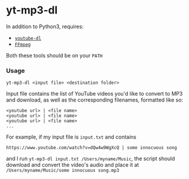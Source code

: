 # yt-mp3-dl

In addition to Python3, requires:
- [`youtube-dl`](https://ytdl-org.github.io/youtube-dl/index.html)
- [`FFmpeg`](https://www.ffmpeg.org/)

Both these tools should be on your `PATH`

### Usage
```
yt-mp3-dl <input file> <destination folder>
```

Input file contains the list of YouTube videos you'd like to convert to MP3
and download, as well as the corresponding filenames, formatted like so:

```
<youtube url> | <file name>
<youtube url> | <file name>
<youtube url> | <file name>
...
```

For example, if my input file is `input.txt` and contains 
```
https://www.youtube.com/watch?v=dQw4w9WgXcQ | some innocuous song
```
and I run `yt-mp3-dl input.txt /Users/myname/Music`, 
the script should download and convert the video's audio and place it at
`/Users/myname/Music/some innocuous song.mp3`
